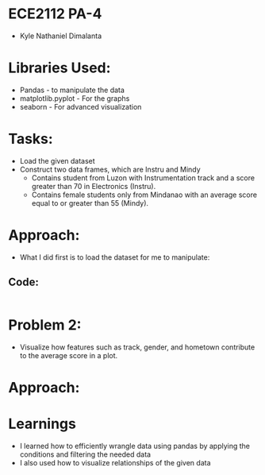 # ECE2112 PA-4
* Kyle Nathaniel Dimalanta

# Libraries Used:
* Pandas - to manipulate the data
* matplotlib.pyplot - For the graphs
* seaborn - For advanced visualization

# Tasks:
* Load the given dataset
* Construct two data frames, which are Instru and Mindy
  * Contains student from Luzon with Instrumentation track and a score greater than 70 in Electronics (Instru).
  * Contains female students only from Mindanao with an average score equal to or greater than 55 (Mindy).
# Approach:
* What I did first is to load the dataset for me to manipulate:
## Code:
```

```
# Problem 2:
- Visualize how features such as track, gender, and hometown contribute to the average score in a plot.

# Approach:

# Learnings
- I learned how to efficiently wrangle data using pandas by applying the conditions and filtering the needed data
- I also used how to visualize relationships of the given data
